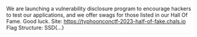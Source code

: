 We are launching a vulnerability disclosure program to encourage hackers to test our applications, and we offer swags for those listed in our Hall Of Fame. Good luck.
Site: https://typhoonconctf-2023-half-of-fake.chals.io
Flag Structure: SSD{...}
